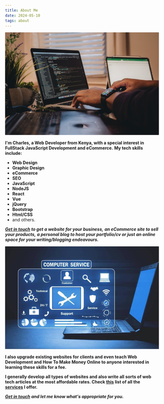 ```yaml
---
title: About Me
date: 2024-05-10
tags: about
---
```


![](/images/techskills.jpg)
 
**I'm Charles, a Web Developer from Kenya, with a special interest in FullStack JavaScript Development and eCommerce.**
**My tech skills include:**

<!-- more -->

- **Web Design**
- **Graphic Design**
- **eCommerce** 
- **SEO**  
- **JavaScript** 
- **NodeJS** 
- **React**  
- **Vue** 
- **jQuery**
- **Bootstrap**
- **Html/CSS**
- and others. 

***[Get in touch](mailto:munenemithamo@gmail.com?subject=I%20NEED%20A%20WEBSITE%20NOW.&body=Hi%20Charles,) to get*** 
***a website for your business,***
***an eCommerce site to sell your products,***
***a personal blog to host your portfolio/cv or just*** 
***an online space for your writing/blogging endeavours.*** 

![](/images/Duties-and-Responsibilities-of-Technical-Support-768x512.jpg)

**I also upgrade existing websites for clients and even teach Web Development and How To Make Money Online to anyone interested in learning these skills for a fee.** 

**I generally develop all types of websites and also write all sorts of web tech articles at the most affordable rates. Check [this](/Services) list of all the [services](/Services) I offer.** 

***[Get in touch](mailto:munenemithamo@gmail.com?subject=I%20NEED%20A%20WEBSITE%20NOW.&body=Hi%20Charles,) and let me know what's appropriate for you.*** 